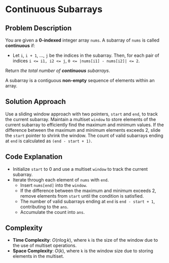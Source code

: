 # Continuous Subarrays

## Problem Description

You are given a **0-indexed** integer array `nums`. A subarray of `nums` is called **continuous** if:

- Let `i`, `i + 1`, ..., `j` be the indices in the subarray. Then, for each pair of indices `i <= i1, i2 <= j`, `0 <= |nums[i1] - nums[i2]| <= 2`.

Return *the total number of **continuous** subarrays*.

A subarray is a contiguous **non-empty** sequence of elements within an array.

## Solution Approach

Use a sliding window approach with two pointers, `start` and `end`, to track the current subarray. Maintain a multiset `window` to store elements of the current subarray to efficiently find the maximum and minimum values. If the difference between the maximum and minimum elements exceeds 2, slide the `start` pointer to shrink the window. The count of valid subarrays ending at `end` is calculated as `(end - start + 1)`.

## Code Explanation

- Initialize `start` to 0 and use a multiset `window` to track the current subarray.
- Iterate through each element of `nums` with `end`.
  - Insert `nums[end]` into the `window`.
  - If the difference between the maximum and minimum exceeds 2, remove elements from `start` until the condition is satisfied.
  - The number of valid subarrays ending at `end` is `end - start + 1`, contributing to the `ans`.
  - Accumulate the count into `ans`.

## Complexity

- **Time Complexity**: $O(n \log k)$, where `k` is the size of the window due to the use of multiset operations.
- **Space Complexity**: $O(k)$, where `k` is the window size due to storing elements in the multiset.
